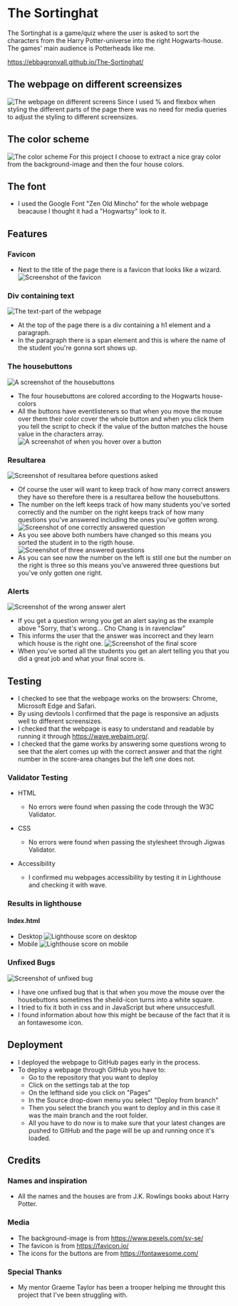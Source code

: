 # The Sortinghat

The Sortinghat is a game/quiz where the user is asked to sort the characters from the Harry Potter-universe into the right Hogwarts-house. The games' main audience is Potterheads like me.

https://ebbagronvall.github.io/The-Sortinghat/

## The webpage on different screensizes

![The webpage on different screens](documentation/sortinghat-resonsive.PNG)
Since I used % and flexbox when styling the different parts of the page there was no need for media queries to adjust the styling to different screensizes.

## The color scheme

![The color scheme](documentation/colorsheme.png)
For this project I choose to extract a nice gray color from the background-image and then the four house colors.

## The font

- I used the Google Font "Zen Old Mincho" for the whole webpage beacause I thought it had a "Hogwartsy" look to it.

## Features

### Favicon

- Next to the title of the page there is a favicon that looks like a wizard.
![Screenshot of the favicon](documentation/favicon-thesortinghat.PNG)

### Div containing text

![The text-part of the webpage](documentation/sortinghat-gametext.PNG)

- At the top of the page there is a div containing a h1 element and a paragraph.
- In the paragraph there is a span element and this is where the name of the student you're gonna sort shows up.

### The housebuttons

![A screenshot of the housebuttons](documentation/housebuttons.PNG)

- The four housebuttons are colored according to the Hogwarts house-colors
- All the buttons have eventlisteners so that when you move the mouse over them their color cover the whole button and when you click them you tell the script to check if the value of the button matches the house value in the characters array.
![A screenshot of when you hover over a button](documentation/housebuttons-hover.PNG)

### Resultarea

![Screenshot of resultarea before questions asked](documentation/result-area.PNG)

- Of course the user will want to keep track of how many correct answers they have so therefore there is a resultarea bellow the housebuttons.
- The number on the left keeps track of how many students you've sorted correctly and the number on the right keeps track of how many questions you've answered including the ones you've gotten wrong.
![Screenshot of one correctly answered question](documentation/scoreincremented.PNG)
- As you see above both numbers have changed so this means you sorted the student in to the rigth house.
![Screenshot of three answered questions](documentation/answeredquestions.PNG)
- As you can see now the number on the left is still one but the number on the right is three so this means you've answered three questions but you've only gotten one right.

### Alerts

![Screenshot of the wrong answer alert](documentation/wrong-answer-alert.PNG)

- If you get a question wrong you get an alert saying as the example above "Sorry, that's wrong... Cho Chang is in ravenclaw"
- This informs the user that the answer was incorrect and they learn which house is the right one.
![Screenshot of the final score](documentation/finalscore-alert.PNG)
- When you've sorted all the students you get an alert telling you that you did a great job and what your final score is.

## Testing

- I checked to see that the webpage works on the browsers: Chrome, Microsoft Edge and Safari.
- By using devtools I confirmed that the page is responsive an adjusts well to different screensizes.
- I checked that the webpage is easy to understand and readable by running it through https://wave.webaim.org/.
- I checked that the game works by answering some questions wrong to see that the alert comes up with the correct answer and that the right number in the score-area changes but the left one does not.

### Validator Testing

- HTML

  - No errors were found when passing the code through the W3C Validator.

- CSS
  - No errors were found when passing the stylesheet through Jigwas Validator.
- Accessibility
  - I confirmed mu webpages accessibility by testing it in Lighthouse and checking it with wave.

### Results in lighthouse

#### Index.html

- Desktop
![Lighthouse score on desktop](documentation/score-desktop.PNG)
- Mobile
![Lighthouse score on mobile](documentation/score-mobile.PNG)

### Unfixed Bugs

![Screenshot of unfixed bug](documentation/housebuttons-hover-bug.PNG)

- I have one unfixed bug that is that when you move the mouse over the housebuttons sometimes the sheild-icon turns into a white square.
- I tried to fix it both in css and in JavaScript but where unsuccesfull.
- I found information about how this might be because of the fact that it is an fontawesome icon.

## Deployment

- I deployed the webpage to GitHub pages early in the process.
- To deploy a webpage through GitHub you have to:
  - Go to the repository that you want to deploy
  - Click on the settings tab at the top
  - On the lefthand side you click on "Pages"
  - In the Source drop-down menu you select "Deploy from branch"
  - Then you select the branch you want to deploy and in this case it was the main branch and the root folder.
  - All you have to do now is to make sure that your latest changes are pushed to GitHub and the page will be up and running once it's loaded.

## Credits

### Names and inspiration

- All the names and the houses are from J.K. Rowlings books about Harry Potter.

### Media

- The background-image is from https://www.pexels.com/sv-se/
- The favicon is from https://favicon.io/
- The icons for the buttons are from https://fontawesome.com/

### Special Thanks

- My mentor Graeme Taylor has been a trooper helping me throught this project that I've been struggling with.
